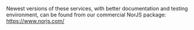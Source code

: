 Newest versions of these services, with better documentation and testing environment, can be found from our commercial NorJS package: https://www.norjs.com/

